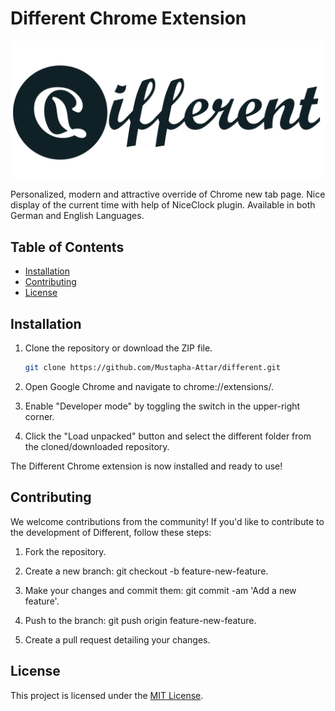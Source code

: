# Different Chrome Extension

![Different Logo](/images/Logo/Full/different-logo-full.png)

Personalized, modern and attractive override of Chrome new tab page. Nice display of the current time with help of NiceClock plugin. Available in both German and English Languages.

## Table of Contents

- [Installation](#installation)
- [Contributing](#contributing)
- [License](#license)

## Installation

1. Clone the repository or download the ZIP file.
   ```sh
   git clone https://github.com/Mustapha-Attar/different.git
    ```
2. Open Google Chrome and navigate to chrome://extensions/.

3. Enable "Developer mode" by toggling the switch in the upper-right corner.

4. Click the "Load unpacked" button and select the different folder from the cloned/downloaded repository.

The Different Chrome extension is now installed and ready to use!

## Contributing

We welcome contributions from the community! If you'd like to contribute to the development of Different, follow these steps:

1. Fork the repository.

2. Create a new branch: git checkout -b feature-new-feature.

3. Make your changes and commit them: git commit -am 'Add a new feature'.

4. Push to the branch: git push origin feature-new-feature.

5. Create a pull request detailing your changes.

## License

This project is licensed under the [MIT License](/LICENSE).
